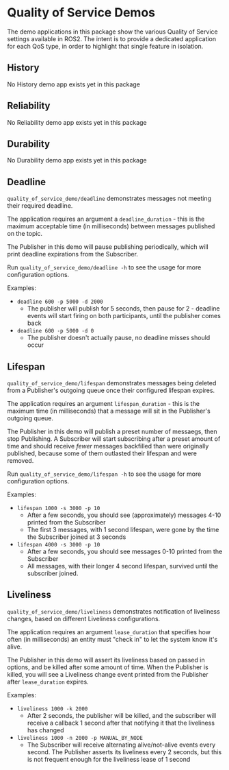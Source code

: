 # Quality of Service Demos

The demo applications in this package show the various Quality of Service settings available in ROS2. The intent is to provide a dedicated application for each QoS type, in order to highlight that single feature in isolation.

## History
No History demo app exists yet in this package

## Reliability
No Reliability demo app exists yet in this package

## Durability
No Durability demo app exists yet in this package

## Deadline
`quality_of_service_demo/deadline` demonstrates messages not meeting their required deadline.

The application requires an argument a `deadline_duration` - this is the maximum acceptable time (in milliseconds) between messages published on the topic.

The Publisher in this demo will pause publishing periodically, which will print deadline expirations from the Subscriber.

Run `quality_of_service_demo/deadline -h` to see the usage for more configuration options.

Examples:
* `deadline 600 -p 5000 -d 2000`
  * The publisher will publish for 5 seconds, then pause for 2 - deadline events will start firing on both participants, until the publisher comes back
* `deadline 600 -p 5000 -d 0`
  * The publisher doesn't actually pause, no deadline misses should occur

## Lifespan
`quality_of_service_demo/lifespan` demonstrates messages being deleted from a Publisher's outgoing queue once their configured lifespan expires.

The application requires an argument `lifespan_duration` - this is the maximum time (in milliseconds) that a message will sit in the Publisher's outgoing queue.

The Publisher in this demo will publish a preset number of messaegs, then stop Publishing. A Subscriber will start subscribing after a preset amount of time and should receive _fewer_ messages backfilled than were originally published, because some of them outlasted their lifespan and were removed.

Run `quality_of_service_demo/lifespan -h` to see the usage for more configuration options.

Examples:
* `lifespan 1000 -s 3000 -p 10`
  * After a few seconds, you should see (approximately) messages 4-10 printed from the Subscriber
  * The first 3 messages, with 1 second lifespan, were gone by the time the Subscriber joined at 3 seconds
* `lifespan 4000 -s 3000 -p 10`
  * After a few seconds, you should see messages 0-10 printed from the Subscriber
  * All messages, with their longer 4 second lifespan, survived until the subscriber joined.

## Liveliness
`quality_of_service_demo/liveliness` demonstrates notification of liveliness changes, based on different Liveliness configurations.

The application requires an argument `lease_duration` that specifies how often (in milliseconds) an entity must "check in" to let the system know it's alive.

The Publisher in this demo will assert its liveliness based on passed in options, and be killed after some amount of time. When the Publisher is killed, you will see a Liveliness change event printed from the Publisher after `lease_duration` expires.

Examples:
* `liveliness 1000 -k 2000`
  * After 2 seconds, the publisher will be killed, and the subscriber will receive a callback 1 second after that notifying it that the liveliness has changed
* `liveliness 1000 -n 2000 -p MANUAL_BY_NODE`
  * The Subscriber will receive alternating alive/not-alive events every second. The Publisher asserts its liveliness every 2 seconds, but this is not frequent enough for the liveliness lease of 1 second
